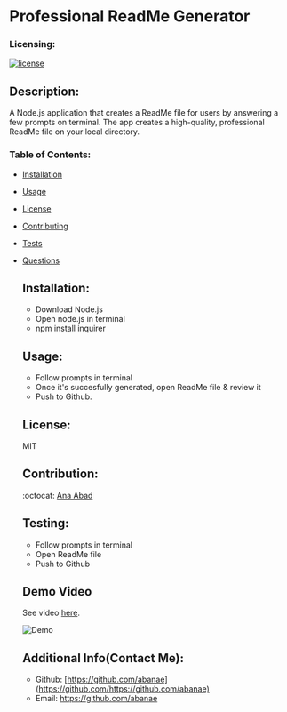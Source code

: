 # Professional ReadMe Generator

  ### Licensing:
  [![license](https://img.shields.io/badge/license-MIT-blue)](https://shields.io)
 


  ## Description:

  A Node.js application that creates a ReadMe file for users by answering a few prompts on terminal. The app creates a high-quality, professional ReadMe file on your local directory.
  
  ### Table of Contents:
- [Installation](#installation)
- [Usage](#usage)
- [License](#license)
- [Contributing](#contribution)
- [Tests](#testing)
- [Questions](#additional-info)

  ## Installation:
  - Download Node.js
  - Open node.js in terminal
  - npm install inquirer
  
  ## Usage:
  
  - Follow prompts in terminal
  - Once it's succesfully generated, open ReadMe file & review it
  - Push to Github.
  
  ## License:
  
  MIT
  
  ## Contribution:
  
  :octocat: [Ana Abad](https://github.com/abanae)
  
  ## Testing:
  
  - Follow prompts in terminal
  - Open ReadMe file
  - Push to Github

  ## Demo Video
  See video [here](https://drive.google.com/file/d/1VW5z474qQrbGsR7QHs_44iivtrdtLsjh/view).
  
  ![Demo](https://media3.giphy.com/media/tmAGBtO1KBHKqcgcCU/giphy.gif?cid=790b761120258040eceb6a954636959d4a8ce99a1ef163a3&rid=giphy.gif&ct=g)
  
  ## Additional Info(Contact Me):
  - Github: [https://github.com/abanae](https://github.com/https://github.com/abanae)
  - Email: https://github.com/abanae 
  



